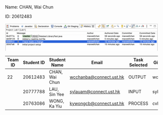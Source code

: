 Name: CHAN, Wai Chun 

ID: 20612483

![image](image.png)

| Team ID | Student ID | Student Name   | Email                   | Task Selected | GitHub ID | Bramch ID |
|---------|------------|----------------|-------------------------|---------------|-----------|-----------|
| 22      | 20612483   | CHAN, Wai Chun | wcchanba@connect.ust.hk | OUTPUT        | wcchanba  |           |
|         | 20777788   | LAU, Sin Yee   | sylauam@connect.ust.hk  | INPUT         | sylauam   |           |
|         | 20763086   | WONG, Ka Yiu   | kywongcb@connect.ust.hk | PROCESS       | cvbhuj117 |           |
